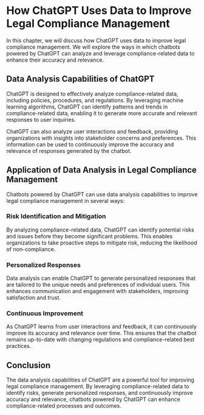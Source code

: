 How ChatGPT Uses Data to Improve Legal Compliance Management
=========================================================================================================================

In this chapter, we will discuss how ChatGPT uses data to improve legal compliance management. We will explore the ways in which chatbots powered by ChatGPT can analyze and leverage compliance-related data to enhance their accuracy and relevance.

Data Analysis Capabilities of ChatGPT
-------------------------------------

ChatGPT is designed to effectively analyze compliance-related data, including policies, procedures, and regulations. By leveraging machine learning algorithms, ChatGPT can identify patterns and trends in compliance-related data, enabling it to generate more accurate and relevant responses to user inquiries.

ChatGPT can also analyze user interactions and feedback, providing organizations with insights into stakeholder concerns and preferences. This information can be used to continuously improve the accuracy and relevance of responses generated by the chatbot.

Application of Data Analysis in Legal Compliance Management
-----------------------------------------------------------

Chatbots powered by ChatGPT can use data analysis capabilities to improve legal compliance management in several ways:

### Risk Identification and Mitigation

By analyzing compliance-related data, ChatGPT can identify potential risks and issues before they become significant problems. This enables organizations to take proactive steps to mitigate risk, reducing the likelihood of non-compliance.

### Personalized Responses

Data analysis can enable ChatGPT to generate personalized responses that are tailored to the unique needs and preferences of individual users. This enhances communication and engagement with stakeholders, improving satisfaction and trust.

### Continuous Improvement

As ChatGPT learns from user interactions and feedback, it can continuously improve its accuracy and relevance over time. This ensures that the chatbot remains up-to-date with changing regulations and compliance-related best practices.

Conclusion
----------

The data analysis capabilities of ChatGPT are a powerful tool for improving legal compliance management. By leveraging compliance-related data to identify risks, generate personalized responses, and continuously improve accuracy and relevance, chatbots powered by ChatGPT can enhance compliance-related processes and outcomes.
